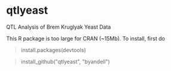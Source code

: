 qtlyeast
========

QTL Analysis of Brem Kruglyak Yeast Data

This R package is too large for CRAN (~15Mb). To install, first do

> install.packages(devtools)

> install_github("qtlyeast", "byandell")
